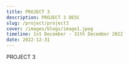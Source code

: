 ```yaml
---
title: PROJECT 3
description: PROJECT 3 DESC
slug: /project/project3
cover: /images/blogs/image1.jpeg
timeline: 1st December - 31th December 2022
date: 2022-12-31
---
```


PROJECT 3
